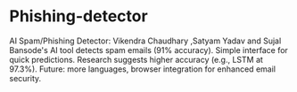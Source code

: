 # Phishing-detector
AI Spam/Phishing Detector: Vikendra Chaudhary ,Satyam Yadav and Sujal Bansode's AI tool detects spam emails (91% accuracy). Simple interface for quick predictions. Research suggests higher accuracy (e.g., LSTM at 97.3%). Future: more languages, browser integration for enhanced email security.
